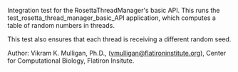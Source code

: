 Integration test for the RosettaThreadManager's basic API.  This runs the test\_rosetta\_thread\_manager\_basic\_API application, which computes a table of random numbers in threads.

This test also ensures that each thread is receiving a different random seed.

Author: Vikram K. Mulligan, Ph.D., (vmulligan@flatironinstitute.org), Center for Computational Biology, Flatiron Insitute. 

